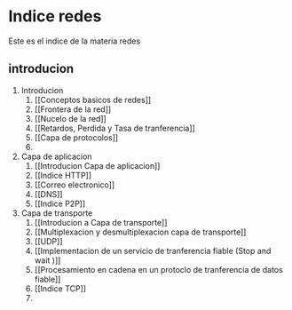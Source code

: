 # Indice redes

Este es el indice de la materia redes 

## introducion

1. Introducion
	1. [[Conceptos basicos de redes]]
	2. [[Frontera de la red]]
	3. [[Nucelo de la red]]
	4. [[Retardos, Perdida y Tasa de tranferencia]]
	5. [[Capa de protocolos]]
	6. 
2. Capa de aplicacion
	1. [[Introducion Capa de aplicacion]]
	2. [[Indice HTTP]]
	3. [[Correo electronico]]
	4. [[DNS]]
	5. [[Indice P2P]]
3. Capa de transporte
	1. [[Introducion a Capa de transporte]]
	2. [[Multiplexacion y desmultiplexacion capa de transporte]]
	3. [[UDP]]
	4. [[Implementacion de un servicio de tranferencia fiable (Stop and wait )]]
	5. [[Procesamiento en cadena en un protoclo de tranferencia de datos fiable]]
	6. [[Indice TCP]]
	7. 


